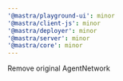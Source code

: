 ```yaml
---
'@mastra/playground-ui': minor
'@mastra/client-js': minor
'@mastra/deployer': minor
'@mastra/server': minor
'@mastra/core': minor
---
```


Remove original AgentNetwork
